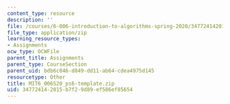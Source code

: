 ```yaml
---
content_type: resource
description: ''
file: /courses/6-006-introduction-to-algorithms-spring-2020/347724142015b7f29d89ef586ef85654_MIT6_006S20_ps6-template.zip
file_type: application/zip
learning_resource_types:
- Assignments
ocw_type: OCWFile
parent_title: Assignments
parent_type: CourseSection
parent_uid: bdb6c046-d849-dd11-ab64-cdea4975d145
resourcetype: Other
title: MIT6_006S20_ps6-template.zip
uid: 34772414-2015-b7f2-9d89-ef586ef85654
---
```

